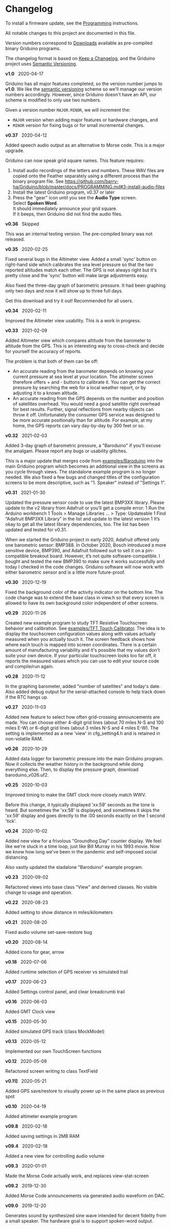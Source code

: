 # Changelog
To install a firmware update, see the [Programming](https://github.com/barry-ha/Griduino/blob/master/docs/PROGRAMMING.md#2-how-to-install-the-griduino-program) instructions.

All notable changes to this project are documented in this file.

Version numbers correspond to [Downloads](https://github.com/barry-ha/Griduino/tree/master/downloads) available as pre-compiled binary Griduino programs.

The changelog format is based on [Keep a Changelog](https://keepachangelog.com/en/1.0.0/), and the Griduino project uses [Semantic Versioning](https://semver.org/spec/v2.0.0.html).

**v1.0** &nbsp; 2020-04-17

Griduino has all major features completed, so the version number jumps to **v1.0**. We like the [semantic versioning](https://semver.org/) scheme so we'll manage our version numbers accordingly. However, since Griduino doesn't have an API, our scheme is  modified to only use two numbers. 

Given a version number `MAJOR.MINOR`, we will increment the:

   * `MAJOR` version when adding major features or hardware changes, and
   * `MINOR` version for fixing bugs or for small incremental changes.

**v0.37** &nbsp; 2020-04-12

Added speech audio output as an alternative to Morse code. This is a major upgrade.

Griduino can now speak grid square names. This feature requires:

   1. Install audio recordings of the letters and numbers. These WAV files are copied onto the Feather separately using a different process than the binary program file. See https://github.com/barry-ha/Griduino/blob/master/docs/PROGRAMMING.md#3-install-audio-files
   1. Install the latest Griduino program, v0.37 or later
   1. Press the "gear" icon until you see the **Audio Type** screen.<br/>Select **Spoken Word**.<br/>It should immediately announce your grid square.<br/>If it beeps, then Griduino did not find the audio files.

**v0.36** &nbsp; Skipped

This was an internal testing version. The pre-compiled binary was not released.

**v0.35** &nbsp; 2020-02-25

Fixed several bugs in the Altimeter view. Added a small 'sync' button on right-hand side which calibrates the sea level pressure so that the two reported altitudes match each other. The GPS is not always right but it's pretty close and the 'sync' button will make large adjustments easy. 

Also fixed the three-day graph of barometric pressure. It had been graphing only two days and now it will show up to three full days.

Get this download and try it out! Recommended for all users.

**v0.34** &nbsp; 2020-02-11

Improved the Altimeter view usability. This is a work in progress.

**v0.33** &nbsp; 2021-02-09

Added Altimeter view which compares altitude from the barometer to altitude from the GPS. This is an interesting way to cross-check and decide for yourself the accuracy of reports.

The problem is that both of them can be off:

* An accurate reading from the barometer depends on knowing your current pressure at sea level at your location. The altimeter screen therefore offers + and - buttons to calibrate it. You can get the correct pressure by searching the web for a local weather report, or by adjusting it to a known altitude. 
* An accurate reading from the GPS depends on the number and position of satellites overhead. You would need a good satellite right overhead for best results. Further, signal reflections from nearby objects can throw it off. Unfortunately the consumer GPS service was designed to be more accurate positionally than for altitude. For example, at my home, the GPS reports can vary day-by-day by 300 feet or so.

**v0.32** &nbsp; 2021-02-03

Added 3-day graph of barometric pressure, a "Baroduino" if you'll excuse the amalgam. Please report any bugs or usability glitches. 

This is a major update that merges code from [examples/Baroduino](https://github.com/barry-ha/Griduino/tree/master/examples/Baroduino) into the main Griduino program which becomes an additional view in the screens as you cycle through views. The standalone example program is no longer needed. We also fixed a few bugs and changed titles of the configuration screens to be more descriptive, such as "1. Speaker" instead of "Settings 1".

**v0.31** &nbsp; 2021-01-30

Updated the pressure sensor code to use the latest BMP3XX library. Please update to the v2 library from Adafruit or you’ll get a compile error:
1	Run the Arduino workbench
1	Tools > Manage Libraries … > Type: Updateable
1	Find “Adafruit BMP3XX Library” in the list and update to the latest version
1	It’s okay to get all the latest library dependencies, too. The list has been updated and tested for v0.31.

When we started the Griduino project in early 2020, Adafruit offered only one barometric sensor: BMP388. In October 2020, Bosch introduced a more sensitive device, BMP390, and Adafruit followed suit to sell it on a pin-compatible breakout board. However, it’s not quite software-compatible. I bought and tested the new BMP390 to make sure it works successfully and today I checked in the code changes. Griduino software will now work with either barometric sensor and is a little more future-proof.

**v0.30** &nbsp; 2020-12-19

Fixed the background color of the activity indicator on the bottom line. The code change was to extend the base class in view.h so that every screen is allowed to have its own background color independent of other screens.

**v0.29** &nbsp; 2020-11-26

Created new example program to study TFT Resistive Touchscreen behavior and calibration. See [examples/TFT Touch Calibrator](https://github.com/barry-ha/Griduino/tree/master/examples/TFT_Touch_Calibrator). The idea is to display the touchscreen configuration values along with values actually measured when you actually touch it. The screen feedback shows how where each touch is mapped into screen coordinates. There is a certain amount of manufacturing variability and it's possible that my values don't suite your own device. If your particular touchscreen looks too far off, it reports the measured values which you can use to edit your source code and compile/run again.

**v0.28** &nbsp; 2020-11-12

In the graphing barometer, added "number of satellites" and today's date. Also added debug output for the serial-attached console to help track down if the RTC hangs up.

**v0.27** &nbsp; 2020-11-03

Added new feature to select how often grid-crossing announcements are made. You can choose either 4-digit grid lines (about 70 miles N-S and 100 miles E-W) or 6-digit grid lines (about 3 miles N-S and 4 miles E-W). The setting is implemented as a new 'view' in cfg_setting4.h and is retained in non-volatile RAM.

**v0.26** &nbsp; 2020-10-29

Added data logger for barometric pressure into the main Griduino program. Now it collects the weather history in the background while doing everything else.  Then, to display the pressure graph, download baroduino_v026.uf2.

**v0.25** &nbsp; 2020-10-03

Improved timing to make the GMT clock more closely match WWV.

Before this change, it typically displayed 'xx:59' seconds as the tone is heard.  But sometimes the 'xx:58' is displayed, and sometimes it skips the 'xx:59'  display and goes directly to the :00 seconds exactly on the 1 second 'tick'.

**v0.24** &nbsp; 2020-10-02

Added new view for a frivolous "Groundhog Day" counter display. We feel like we're stuck in a time loop, just like Bill Murray in his 1993 movie. Now we know how long we've been in the pandemic and self-imposed social distancing.

Also vastly updated the stadalone "Baroduino" example program.

**v0.23** &nbsp; 2020-09-02

Refactored views into base class "View" and derived classes. No visible change to usage and operation.

**v0.22** &nbsp; 2020-08-23

Added setting to show distance in miles/kilometers

**v0.21** &nbsp; 2020-08-20

Fixed audio volume set-save-restore bug

**v0.20** &nbsp; 2020-08-14
 
Added icons for gear, arrow

**v0.18** &nbsp; 2020-07-06

Added runtime selection of GPS receiver vs simulated trail

**v0.17** &nbsp; 2020-06-23

Added Settings control panel, and clear breadcrumb trail

**v0.16** &nbsp; 2020-06-03

Added GMT Clock view

**v0.15** &nbsp; 2020-05-30

Added simulated GPS track (class MockModel)

**v0.13** &nbsp; 2020-05-12

Implemented our own TouchScreen functions

**v0.12** &nbsp; 2020-05-09

Refactored screen writing to class TextField

**v0.11]** &nbsp; 2020-05-21

Added GPS save/restore to visually power up in the same place as previous spot

**v0.10** &nbsp; 2020-04-19

Added altimeter example program

**v09.8** &nbsp; 2020-02-18  

Added saving settings in 2MB RAM


**v09.4** &nbsp; 2020-02-18

Added a new view for controlling audio volume

**v09.3** &nbsp; 2020-01-01  

Made the Morse Code actually work, and replaces view-stat-screen

**v09.2** &nbsp; 2019-12-30  

Added Morse Code announcements via generated audio waveform on DAC.


**v09.0** &nbsp; 2019-12-20  

Generates sound by synthesized sine wave intended for decent fidelity from a small speaker. The hardware goal is to support spoken-word output.

